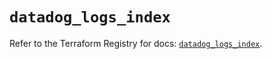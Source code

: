 # `datadog_logs_index`

Refer to the Terraform Registry for docs: [`datadog_logs_index`](https://registry.terraform.io/providers/datadog/datadog/3.55.0/docs/resources/logs_index).

